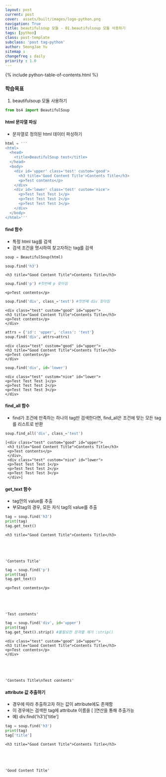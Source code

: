 ```yaml
---
layout: post
current: post
cover:  assets/built/images/logo-python.png
navigation: True
title: beautifulsoup 모듈 - 01.beautifulsoup 모듈 사용하기
tags: [python]  
class: post-template
subclass: 'post tag-python'
author: SeongJae Yu
sitemap :
changefreq : daily
priority : 1.0
---
```

{% include python-table-of-contents.html %}


### 학습목표
1. beautifulsoup 모듈 사용하기


```python
from bs4 import BeautifulSoup
```

#### html 문자열 파싱
- 문자열로 정의된 html 데이터 파싱하기


```python
html = '''
<html>
  <head>
    <title>BeautifulSoup test</title>
  </head>
  <body>
    <div id='upper' class='test' custom='good'>
      <h3 title='Good Content Title'>Contents Title</h3>
      <p>Test contents</p>
    </div>
    <div id='lower' class='test' custom='nice'>
      <p>Test Test Test 1</p>
      <p>Test Test Test 2</p>
      <p>Test Test Test 3</p>
    </div>
  </body>
</html>'''
```

#### find 함수
- 특정 html tag를 검색
- 검색 조건을 명시하여 찾고자하는 tag를 검색


```python
soup = BeautifulSoup(html)
```


```python
soup.find('h3')
```




    <h3 title="Good Content Title">Contents Title</h3>




```python
soup.find('p') #첫번째 p 찾아짐
```




    <p>Test contents</p>




```python
soup.find('div', class_='test') #첫번째 div 찾아짐
```




    <div class="test" custom="good" id="upper">
    <h3 title="Good Content Title">Contents Title</h3>
    <p>Test contents</p>
    </div>




```python
attrs = {'id': 'upper', 'class': 'test'}
soup.find('div', attrs=attrs)
```




    <div class="test" custom="good" id="upper">
    <h3 title="Good Content Title">Contents Title</h3>
    <p>Test contents</p>
    </div>




```python
soup.find('div', id='lower')
```




    <div class="test" custom="nice" id="lower">
    <p>Test Test Test 1</p>
    <p>Test Test Test 2</p>
    <p>Test Test Test 3</p>
    </div>



#### find_all 함수
- find가 조건에 만족하는 하나의 tag만 검색한다면, find_all은 조건에 맞는 모든 tag를 리스트로 반환


```python
soup.find_all('div', class_='test')
```




    [<div class="test" custom="good" id="upper">
     <h3 title="Good Content Title">Contents Title</h3>
     <p>Test contents</p>
     </div>,
     <div class="test" custom="nice" id="lower">
     <p>Test Test Test 1</p>
     <p>Test Test Test 2</p>
     <p>Test Test Test 3</p>
     </div>]



#### get_text 함수
- tag안의 value를 추출
- 부모tag의 경우, 모든 자식 tag의 value를 추출


```python
tag = soup.find('h3')
print(tag)
tag.get_text()
```

    <h3 title="Good Content Title">Contents Title</h3>
    




    'Contents Title'




```python
tag = soup.find('p')
print(tag)
tag.get_text()
```

    <p>Test contents</p>
    




    'Test contents'




```python
tag = soup.find('div', id='upper')
print(tag)
tag.get_text().strip() #불필요한 문자열 제거 :strip()
```

    <div class="test" custom="good" id="upper">
    <h3 title="Good Content Title">Contents Title</h3>
    <p>Test contents</p>
    </div>
    




    'Contents Title\nTest contents'



#### attribute 값 추출하기
- 경우에 따라 추출하고자 하는 값이 attribute에도 존재함
- 이 경우에는 검색한 tag에 attribute 이름을 [ ]연산을 통해 추출가능
- 예) div.find('h3')['title']


```python
tag = soup.find('h3')
print(tag)
tag['title']
```

    <h3 title="Good Content Title">Contents Title</h3>
    




    'Good Content Title'


